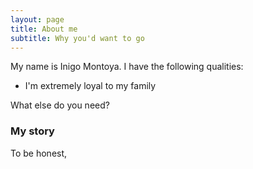 ```yaml
---
layout: page
title: About me
subtitle: Why you'd want to go 
---
```


My name is Inigo Montoya. I have the following qualities:

<i class="fas fa-map-marker-alt"></i> 
- I'm extremely loyal to my family

What else do you need?

### My story

To be honest,
